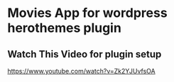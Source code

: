 # Movies App for wordpress herothemes plugin

## Watch This Video for plugin setup

https://www.youtube.com/watch?v=Zk2YJUvfsOA

